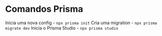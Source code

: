 # Comandos Prisma
Inicia uma nova config - `npx prisma init`
Cria uma migration - `npx prisma migrate dev`
Inicia o Prisma Studio - `npx prisma studio`